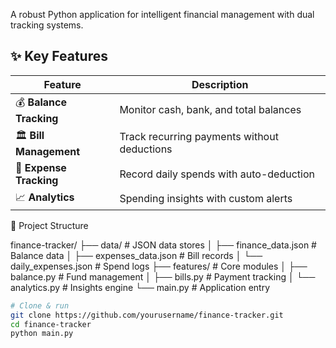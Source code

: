 A robust Python application for intelligent financial management with dual tracking systems.

## ✨ Key Features

| Feature | Description |
|---------|-------------|
| 💰 **Balance Tracking** | Monitor cash, bank, and total balances |
| 🏛 **Bill Management** | Track recurring payments without deductions |
| 🛒 **Expense Tracking** | Record daily spends with auto-deduction |
| 📈 **Analytics** | Spending insights with custom alerts |



📂 Project Structure

finance-tracker/
├── data/               # JSON data stores
│   ├── finance_data.json    # Balance data
│   ├── expenses_data.json   # Bill records
│   └── daily_expenses.json  # Spend logs
├── features/           # Core modules
│   ├── balance.py      # Fund management
│   ├── bills.py        # Payment tracking
│   └── analytics.py    # Insights engine
└── main.py             # Application entry


```bash
# Clone & run
git clone https://github.com/yourusername/finance-tracker.git
cd finance-tracker
python main.py
